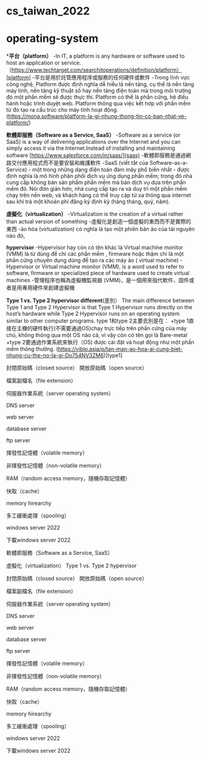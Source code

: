 # cs_taiwan_2022
# operating-system
***平台（platform）**
-In IT, a platform is any hardware or software used to host an application or service.（https://www.techtarget.com/searchitoperations/definition/platform）[platform]
-平台是用於託管應用程序或服務的任何硬件或軟件
-Trong lĩnh vực công nghệ, Platform được định nghĩa dễ hiểu là nền tảng, cụ thể là nền tảng máy tính, nền tảng kỹ thuật số hay nền tảng điện toán mà trong môi trường đó một phần mềm sẽ được thực thi. Platform có thể là phần cứng, hệ điều hành hoặc trình duyệt web. Platform thông qua việc kết hơp với phần mềm từ đó tạo ra cấu trúc cho máy tính hoạt động.(https://mona.software/platform-la-gi-nhung-thong-tin-co-ban-nhat-ve-platform/)

**軟體即服務（Software as a Service, SaaS）**
-Software as a service (or SaaS) is a way of delivering applications over the Internet and you can simply access it via the Internet.Instead of installing and maintaining software [https://www.salesforce.com/in/saas/](saas)
-軟體即服務是通過網路交付應用程式而不是要安裝和維護軟件
-SaaS (viết tắt của Software-as-a-Service) - một trong những dạng điện toán đám mây phổ biến nhất - được định nghĩa là mô hình phân phối dịch vụ ứng dụng phần mềm; trong đó nhà cung cấp không bán sản phẩm phần mềm mà bán dịch vụ dựa trên phần mềm đó. Nói đơn giản hơn, nhà cung cấp tạo ra và duy trì một phần mềm chạy trên nền web, và khách hàng có thể truy cập từ xa thông qua internet sau khi trả một khoản phí đăng ký định kỳ (hàng tháng, quý, năm).


**虛擬化（virtualization）**
-Virtualization is the creation of a virtual rather than actual version of something
-虛擬化是創造一個虛擬的東西而不是實際的東西
-ảo hóa (virtualization) có nghĩa là tạo một phiên bản ảo của tài nguyên nào đó,


**hypervisor**
-Hypervisor hay còn có tên khác là Virtual machine monitor (VMM) là từ dùng để chỉ các phần mềm , firmware hoặc thậm chí là một phần cứng chuyên dụng dùng để tạo ra các máy ảo ( virtual machine) 
-Hypervisor or Virtual machine monitor (VMM), is a word used to refer to software, firmware or specialized piece of hardware used to create virtual machines
-管理程序也稱為虛擬機監視器 (VMM)，是一個用來指代軟件、固件或者是用專用硬件來創建虛擬機

**Type 1 vs. Type 2 hypervisor different**(差別）
The main difference between Type 1 and Type 2 Hypervisor is that Type 1 Hypervisor runs directly on the host’s hardware while Type 2 Hypervisor runs on an operating system similar to other computer programs.
type 1和type 2主要去別是在：
 +type 1直接在主機的硬件執行(不需要通過OS)chạy trực tiếp trên phần cứng của máy chủ, không thông qua một OS nào cả, vì vậy còn có tên gọi là Bare-metal
 +type 2要通過作業系統來執行（OS) được cài đặt và hoạt động như một phần mềm thông thường.
 (https://viblo.asia/p/tan-man-ao-hoa-ai-cung-biet-nhung-cu-the-no-la-gi-Do754NV3ZM6)[type1]
 

封閉原始碼（closed source） 開放原始碼（open source）

檔案副檔名（file extension）

伺服器作業系統（server operating system）

DNS server

web server

database server

ftp server

揮發性記憶體（volatile memory）

非揮發性記憶體（non-volatile memory）

RAM（random access memory，隨機存取記憶體）

快取（cache）

memory hirearchy

多工緩衝處理（spooling）

windows server 2022

下載windows server 2022


軟體即服務（Software as a Service, SaaS）

虛擬化（virtualization） Type 1 vs. Type 2 hypervisor

封閉原始碼（closed source） 開放原始碼（open source）

檔案副檔名（file extension）

伺服器作業系統（server operating system）

DNS server

web server

database server

ftp server

揮發性記憶體（volatile memory）

非揮發性記憶體（non-volatile memory）

RAM（random access memory，隨機存取記憶體）

快取（cache）

memory hirearchy

多工緩衝處理（spooling）

windows server 2022

下載windows server 2022
